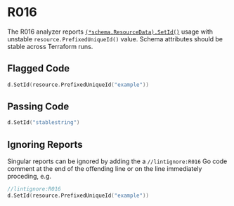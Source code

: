 # R016

The R016 analyzer reports [`(*schema.ResourceData).SetId()`](https://godoc.org/github.com/hashicorp/terraform-plugin-sdk/helper/schema#ResourceData.Set) usage with unstable `resource.PrefixedUniqueId()` value. Schema attributes should be stable across Terraform runs.

## Flagged Code

```go
d.SetId(resource.PrefixedUniqueId("example"))
```

## Passing Code

```go
d.SetId("stablestring")
```

## Ignoring Reports

Singular reports can be ignored by adding the a `//lintignore:R016` Go code comment at the end of the offending line or on the line immediately proceding, e.g.

```go
//lintignore:R016
d.SetId(resource.PrefixedUniqueId("example"))
```
